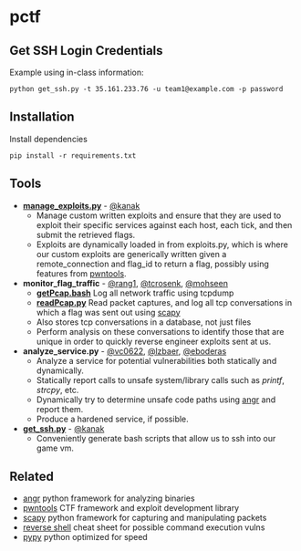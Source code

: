 # pctf

## Get SSH Login Credentials
Example using in-class information:
```shell
python get_ssh.py -t 35.161.233.76 -u team1@example.com -p password
```

## Installation
Install dependencies
```shell
pip install -r requirements.txt
```

## Tools
* [**manage_exploits.py**](https://github.com/eboderas/pctf/blob/master/exploits/manage_exploit.py) - [@kanak](https://cse545spring17.slack.com/team/kanak)
    * Manage custom written exploits and ensure that they are used to exploit their specific services against each host, each tick, and then submit the retrieved flags.
    * Exploits are dynamically loaded in from exploits.py, which is where our custom exploits are generically written given a remote_connection and flag_id to return a flag, possibly using features from [pwntools](https://github.com/Gallopsled/pwntools#readme).
* **monitor_flag_traffic** - [@rang1](https://cse545spring17.slack.com/team/rang1), [@tcrosenk](https://cse545spring17.slack.com/team/tcrosenk), [@mohseen](https://cse545spring17.slack.com/team/mohseen)
    * [**getPcap.bash**](https://github.com/eboderas/pctf/blob/master/monitor_traffic/getPcap.bash) Log all network traffic using tcpdump
    * [**readPcap.py**](https://github.com/eboderas/pctf/blob/master/monitor_traffic/readPcap.py) Read packet captures, and log all tcp conversations in which a flag was sent out using [scapy](https://github.com/secdev/scapy#readme)
    * Also stores tcp conversations in a database, not just files
    * Perform analysis on these conversations to identify those that are unique in order to quickly reverse engineer exploits sent at us.
* **analyze_service.py** - [@vc0622](https://cse545spring17.slack.com/team/vc0622), [@lzbaer](https://cse545spring17.slack.com/team/lzbaer), [@eboderas](https://cse545spring17.slack.com/team/eboderas)
    * Analyze a service for potential vulnerabilities both statically and dynamically.
    * Statically report calls to unsafe system/library calls such as _printf_, _strcpy_, etc.
    * Dynamically try to determine unsafe code paths using [angr](https://github.com/angr/angr#readme) and report them.
    * Produce a hardened service, if possible.
* [**get_ssh.py**](https://github.com/eboderas/pctf/blob/master/get_ssh.py) - [@kanak](https://cse545spring17.slack.com/team/kanak)
    * Conveniently generate bash scripts that allow us to ssh into our game vm.

## Related
* [angr](https://github.com/angr/angr#readme) python framework for analyzing binaries
* [pwntools](https://github.com/Gallopsled/pwntools#readme) CTF framework and exploit development library
* [scapy](https://github.com/secdev/scapy#readme) python framework for capturing and manipulating packets
* [reverse shell](http://pentestmonkey.net/cheat-sheet/shells/reverse-shell-cheat-sheet) cheat sheet for possible command execution vulns
* [pypy](https://pypy.org/) python optimized for speed
